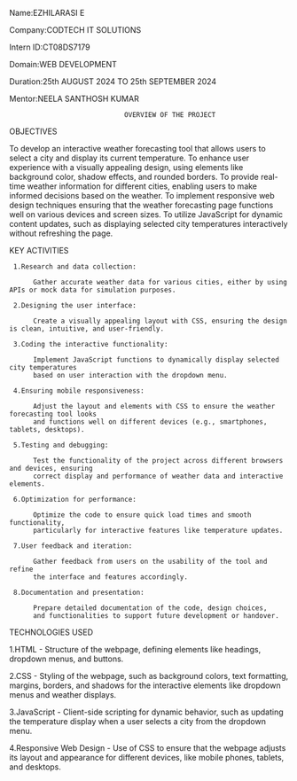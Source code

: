 Name:EZHILARASI E

Company:CODTECH IT SOLUTIONS

Intern ID:CT08DS7179

Domain:WEB DEVELOPMENT

Duration:25th AUGUST 2024 TO 25th SEPTEMBER 2024

Mentor:NEELA SANTHOSH KUMAR

                                 OVERVIEW OF THE PROJECT

OBJECTIVES

   To develop an interactive weather forecasting tool that allows users to select a city and display its current temperature.
   To enhance user experience with a visually appealing design, using elements like background color, shadow effects, and rounded borders.
   To provide real-time weather information for different cities, enabling users to make informed decisions based on the weather.
   To implement responsive web design techniques ensuring that the weather forecasting page functions well on various devices and screen sizes.
   To utilize JavaScript for dynamic content updates, such as displaying selected city temperatures interactively without refreshing the page.

 KEY ACTIVITIES

     1.Research and data collection: 
      
          Gather accurate weather data for various cities, either by using APIs or mock data for simulation purposes.
      
     2.Designing the user interface: 

          Create a visually appealing layout with CSS, ensuring the design is clean, intuitive, and user-friendly.

     3.Coding the interactive functionality: 
          
          Implement JavaScript functions to dynamically display selected city temperatures 
          based on user interaction with the dropdown menu.

     4.Ensuring mobile responsiveness: 
     
          Adjust the layout and elements with CSS to ensure the weather forecasting tool looks 
          and functions well on different devices (e.g., smartphones, tablets, desktops).
     
     5.Testing and debugging:
     
          Test the functionality of the project across different browsers and devices, ensuring
          correct display and performance of weather data and interactive elements.
    
     6.Optimization for performance: 
     
          Optimize the code to ensure quick load times and smooth functionality, 
          particularly for interactive features like temperature updates.
     
     7.User feedback and iteration: 
     
          Gather feedback from users on the usability of the tool and refine 
          the interface and features accordingly.

     8.Documentation and presentation:
     
          Prepare detailed documentation of the code, design choices,
          and functionalities to support future development or handover.



TECHNOLOGIES USED

   1.HTML - Structure of the webpage, defining elements like headings, dropdown menus, and buttons.
    
   2.CSS -   Styling of the webpage, such as background colors, text formatting, margins, borders, and shadows for the interactive elements like dropdown menus and weather displays.

   3.JavaScript -   Client-side scripting for dynamic behavior, such as updating the temperature display when a user selects a city from the dropdown menu.
   
   4.Responsive Web Design -     Use of CSS to ensure that the webpage adjusts its layout and appearance for different devices, like mobile phones, tablets, and desktops.

 
  
